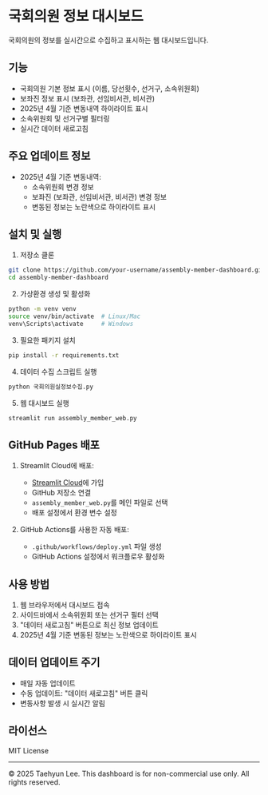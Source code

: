 # 국회의원 정보 대시보드

국회의원의 정보를 실시간으로 수집하고 표시하는 웹 대시보드입니다.

## 기능

- 국회의원 기본 정보 표시 (이름, 당선횟수, 선거구, 소속위원회)
- 보좌진 정보 표시 (보좌관, 선임비서관, 비서관)
- 2025년 4월 기준 변동내역 하이라이트 표시
- 소속위원회 및 선거구별 필터링
- 실시간 데이터 새로고침

## 주요 업데이트 정보

- 2025년 4월 기준 변동내역:
  - 소속위원회 변경 정보
  - 보좌진 (보좌관, 선임비서관, 비서관) 변경 정보
  - 변동된 정보는 노란색으로 하이라이트 표시

## 설치 및 실행

1. 저장소 클론
```bash
git clone https://github.com/your-username/assembly-member-dashboard.git
cd assembly-member-dashboard
```

2. 가상환경 생성 및 활성화
```bash
python -m venv venv
source venv/bin/activate  # Linux/Mac
venv\Scripts\activate     # Windows
```

3. 필요한 패키지 설치
```bash
pip install -r requirements.txt
```

4. 데이터 수집 스크립트 실행
```bash
python 국회의원실정보수집.py
```

5. 웹 대시보드 실행
```bash
streamlit run assembly_member_web.py
```

## GitHub Pages 배포

1. Streamlit Cloud에 배포:
   - [Streamlit Cloud](https://streamlit.io/cloud)에 가입
   - GitHub 저장소 연결
   - `assembly_member_web.py`를 메인 파일로 선택
   - 배포 설정에서 환경 변수 설정

2. GitHub Actions를 사용한 자동 배포:
   - `.github/workflows/deploy.yml` 파일 생성
   - GitHub Actions 설정에서 워크플로우 활성화

## 사용 방법

1. 웹 브라우저에서 대시보드 접속
2. 사이드바에서 소속위원회 또는 선거구 필터 선택
3. "데이터 새로고침" 버튼으로 최신 정보 업데이트
4. 2025년 4월 기준 변동된 정보는 노란색으로 하이라이트 표시

## 데이터 업데이트 주기

- 매일 자동 업데이트
- 수동 업데이트: "데이터 새로고침" 버튼 클릭
- 변동사항 발생 시 실시간 알림

## 라이선스

MIT License

---

© 2025 Taehyun Lee. This dashboard is for non-commercial use only. All rights reserved. 